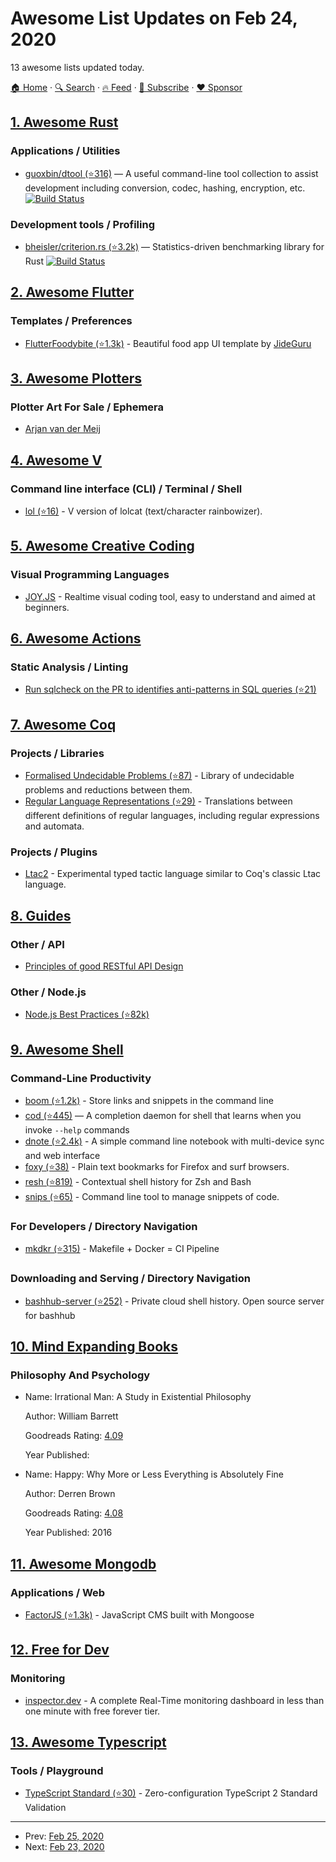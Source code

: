 # Awesome List Updates on Feb 24, 2020

13 awesome lists updated today.

[🏠 Home](/README.md) · [🔍 Search](https://www.trackawesomelist.com/search/) · [🔥 Feed](https://www.trackawesomelist.com/rss.xml) · [📮 Subscribe](https://trackawesomelist.us17.list-manage.com/subscribe?u=d2f0117aa829c83a63ec63c2f&id=36a103854c) · [❤️  Sponsor](https://github.com/sponsors/theowenyoung)



## [1. Awesome Rust](/content/rust-unofficial/awesome-rust/README.md)

### Applications / Utilities

*   [guoxbin/dtool (⭐316)](https://github.com/guoxbin/dtool) — A useful command-line tool collection to assist development including conversion, codec, hashing, encryption, etc. [![Build Status](https://api.travis-ci.org/guoxbin/dtool.svg?branch=master)](https://travis-ci.org/guoxbin/dtool)

### Development tools / Profiling

*   [bheisler/criterion.rs (⭐3.2k)](https://github.com/bheisler/criterion.rs) — Statistics-driven benchmarking library for Rust [![Build Status](https://api.travis-ci.org/bheisler/criterion.rs.svg?branch=master)](https://travis-ci.org/bheisler/criterion.rs)

## [2. Awesome Flutter](/content/Solido/awesome-flutter/README.md)

### Templates / Preferences

*   [FlutterFoodybite (⭐1.3k)](https://github.com/JideGuru/FlutterFoodybite) <!--stargazers:JideGuru/FlutterFoodybite--> - Beautiful food app UI template by [JideGuru](https://github.com/JideGuru)

## [3. Awesome Plotters](/content/beardicus/awesome-plotters/README.md)

### Plotter Art For Sale / Ephemera

*   [Arjan van der Meij](https://dutchplottr.nl/en/)

## [4. Awesome V](/content/vlang/awesome-v/README.md)

### Command line interface (CLI) / Terminal / Shell

*   [lol (⭐16)](https://github.com/0xLeif/lol) - V version of lolcat (text/character rainbowizer).

## [5. Awesome Creative Coding](/content/terkelg/awesome-creative-coding/README.md)

### Visual Programming Languages

*   [JOY.JS](https://ncase.me/joy/) - Realtime visual coding tool, easy to understand and aimed at beginners.

## [6. Awesome Actions](/content/sdras/awesome-actions/README.md)

### Static Analysis / Linting

*   [Run sqlcheck on the PR to identifies anti-patterns in SQL queries (⭐21)](https://github.com/yokawasa/action-sqlcheck)

## [7. Awesome Coq](/content/coq-community/awesome-coq/README.md)

### Projects / Libraries

*   [Formalised Undecidable Problems (⭐87)](https://github.com/uds-psl/coq-library-undecidability) - Library of undecidable problems and reductions between them.
*   [Regular Language Representations (⭐29)](https://github.com/coq-community/reglang) - Translations between different definitions of regular languages, including regular expressions and automata.

### Projects / Plugins

*   [Ltac2](https://coq.inria.fr/refman/proof-engine/ltac2.html) - Experimental typed tactic language similar to Coq's classic Ltac language.

## [8. Guides](/content/NARKOZ/guides/README.md)

### Other / API

*   [Principles of good RESTful API
    Design](https://web.archive.org/web/20190315165355/https://www.codeplanet.io/principles-good-restful-api-design/)

### Other / Node.js

*   [Node.js Best Practices (⭐82k)](https://github.com/goldbergyoni/nodebestpractices#readme)

## [9. Awesome Shell](/content/alebcay/awesome-shell/README.md)

### Command-Line Productivity

*   [boom (⭐1.2k)](https://github.com/holman/boom) - Store links and snippets in the command line
*   [cod (⭐445)](https://github.com/dim-an/cod) — A completion daemon for shell that learns when you invoke `--help` commands
*   [dnote (⭐2.4k)](https://github.com/dnote/dnote) - A simple command line notebook with multi-device sync and web interface
*   [foxy (⭐38)](https://github.com/s-p-k/foxy) - Plain text bookmarks for Firefox and surf browsers.
*   [resh (⭐819)](https://github.com/curusarn/resh) - Contextual shell history for Zsh and Bash
*   [snips (⭐65)](https://github.com/srijanshetty/snips) - Command line tool to manage snippets of code.

### For Developers / Directory Navigation

*   [mkdkr (⭐315)](https://github.com/rosineygp/mkdkr) - Makefile + Docker = CI Pipeline

### Downloading and Serving / Directory Navigation

*   [bashhub-server (⭐252)](https://github.com/nicksherron/bashhub-server) - Private cloud shell history. Open source server for bashhub

## [10. Mind Expanding Books](/content/hackerkid/Mind-Expanding-Books/README.md)

### Philosophy And Psychology

- Name: Irrational Man: A Study in Existential Philosophy

  Author: William Barrett

  Goodreads Rating: [4.09](https://www.goodreads.com/book/show/83321.Irrational_Man)

  Year Published: 


- Name: Happy: Why More or Less Everything is Absolutely Fine

  Author: Derren Brown

  Goodreads Rating: [4.08](https://www.goodreads.com/book/show/30142270-happy)

  Year Published: 2016



## [11. Awesome Mongodb](/content/ramnes/awesome-mongodb/README.md)

### Applications / Web

*   [FactorJS (⭐1.3k)](https://github.com/fiction-com/factor) - JavaScript CMS built with Mongoose

## [12. Free for Dev](/content/ripienaar/free-for-dev/README.md)

### Monitoring

*   [inspector.dev](https://www.inspector.dev) - A complete Real-Time monitoring dashboard in less than one minute with free forever tier.

## [13. Awesome Typescript](/content/dzharii/awesome-typescript/README.md)

### Tools / Playground

*   [TypeScript Standard (⭐30)](https://github.com/e2tox/typescript-standard) - Zero-configuration TypeScript 2 Standard Validation

---

- Prev: [Feb 25, 2020](/content/2020/02/25/README.md)
- Next: [Feb 23, 2020](/content/2020/02/23/README.md)